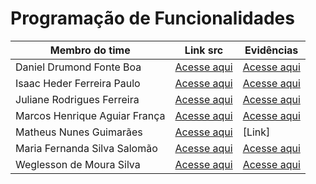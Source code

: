 # Programação de Funcionalidades

| Membro do time                | Link src                                                                                                                                                                                  | Evidências                                  |
| ----------------------------- | ----------------------------------------------------------------------------------------------------------------------------------------------------------------------------------------- | ------------------------------------------- |
| Daniel Drumond Fonte Boa      | [Acesse aqui](../src/Daniel)                                                                                                                                                                       | [Acesse aqui](./img/proof-of-execution-daniel.png)                                      |
| Isaac Heder Ferreira Paulo    | [Acesse aqui](../src/teste-expo-isaac)                                                                                                                                                                       | [Acesse aqui](./img/teste-expo-isaac.png)                                      |
| Juliane Rodrigues Ferreira    | [Acesse aqui](../src/juliane/app-componentes/app-componentes/) | [Acesse aqui](./img/expo%20juliane.png)                                      |
| Marcos Henrique Aguiar França     | [Acesse aqui](../src/etapa-2/marcos/)                                                                                                                                                                       | [Acesse aqui](./img/teste-expo-marcos.PNG)                                      |
| Matheus Nunes Guimarães       | [Acesse aqui](link)                                                                                                                                                                       | [Link]                                      |
| Maria Fernanda Silva Salomão  | [Acesse aqui](../src/maria/app-expo/app-expo) | [Acesse aqui](./img/projeto-expo-maria-fernanda.png) |
| Weglesson de Moura Silva      | [Acesse aqui](../src/weglesson/WeglessonProject) | [Acesse aqui](https://youtu.be/74XHptVfHRQ) |
